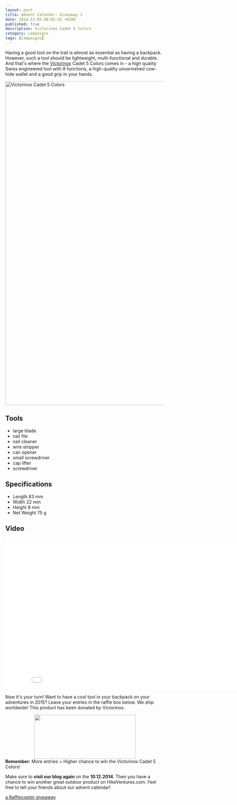 ```yaml
---
layout: post
title: Advent Calendar: Giveaway 3
date: 2014-12-05 08:05:42 +0200
published: true
description: Victorinox Cadet 5 Colors
category: campaigns
tags: [campaigns]
---
```


Having a good tool on the trail is almost as essential as having a backpack. However, such a tool should be lightweight, multi-functional and durable. And that's where the <a href="http://www.victorinox.com" target="_blank">Victorinox</a> Cadet 5 Colors comes in - a high quality Swiss engineered tool with 8 functions, a high-quality unvarnished cow-hide wallet and a good grip in your hands.

<a href="https://www.flickr.com/photos/90204224@N07/15328075224" title="Victorinox Cadet 5 Colors by HikeVentures, on Flickr"><img src="https://farm8.staticflickr.com/7477/15328075224_8307304802_b.jpg" width="1024" height="1024" alt="Victorinox Cadet 5 Colors"></a><!--more-->

## Tools

* large blade 
* nail file 
* nail cleaner
* wire stripper
* can opener
* small screwdriver
* cap lifter
* screwdriver

## Specifications

* Length	83 mm
* Width	22 mm
* Height	8 mm
* Net Weight	75 g

## Video
<iframe width="853" height="480" src="//www.youtube.com/embed/oBoXxCqmTDw" frameborder="0" allowfullscreen></iframe>

Now it's your turn! Want to have a cool tool in your backpack on your adventures in 2015? Leave your entries in the raffle box below. We ship worldwide! This product has been donated by Victorinox.
<center>
<a href="https://www.flickr.com/photos/90204224@N07/15328366874"><img src="https://farm8.staticflickr.com/7549/15328366874_f837877056_n.jpg" width="320" height="139"></a>
</center>
<strong>Remember:</strong> More entries = Higher chance to win the Victorinox Cadet 5 Colors!

Make sure to <strong>visit our blog again</strong> on the <strong>10.12.2014</strong>. Then you have a chance to win another great outdoor product on HikeVentures.com. Feel free to tell your friends about our advent calendar!

<a class="rcptr" href="http://www.rafflecopter.com/rafl/display/9698c3703/" rel="nofollow" data-raflid="9698c3703" data-theme="classic" data-template="547383d1349ca46723745c71" id="rcwidget_4b01vw9u">a Rafflecopter giveaway</a>
<script src="//widget-prime.rafflecopter.com/launch.js"></script>
